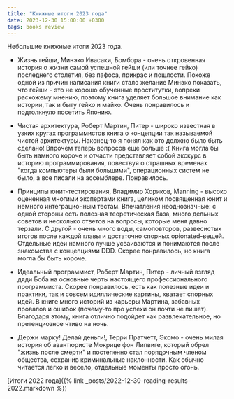 ```yaml
---
title: "Книжные итоги 2023 года"
date: 2023-12-30 15:00:00 +0300
tags: books review
---
```

Небольшие книжные итоги 2023 года.
<!--more-->

* Жизнь гейши, Минэко Ивасаки, Бомбора - очень откровенная история о жизни самой успешной гейши (или точнее гейко) последнего столетия, без пафоса, прикрас и пошлости. Похоже одной из причин написания книги стало желание Минэко показать, что гейши - это не хорошо обученные проститутки, вопреки расхожему мнению, поэтому книга уделяет большое внимание как истории, так и быту гейко и майко. Очень понравилось и подтолкнуло посетить Японию.

* Чистая архитектура, Роберт Мартин, Питер - широко известная в узких кругах программистов книга о концепции так называемой чистой архитектуры. Наконец-то я понял как это должно было быть сделано! Впрочем теперь вопросов еще больше :( Книга могла бы быть намного короче и отчасти представляет собой экскурс в историю программирования, повествуя о страшных временах "когда компьютеры были большими", операционных систем не было, а все писали на ассемблере. Понравилось.

* Принципы юнит-тестирования, Владимир Хориков, Manning - высоко оцененная многими экспертами книга, целиком посвященная юнит и немного интеграционным тестам. Впечатления неоднозначные: с одной стороны есть полезная теоретическая база, много дельных советов и несколько ответов на вопросы, которые меня давно терзали. С другой - очень много воды, самоповторов, развесистых итогов после каждой главы и достаточно спорных opionated-вещей. Отдельные идеи намного лучше усваиваются и понимаются после знакомства с концепциями DDD. Скорее понравилось, но книга могла бы быть короче.

* Идеальный программист, Роберт Мартин, Питер - личный взгляд дяди Боба на основные черты настоящего профессионального программиста. Скорее понравилось, есть как полезные идеи и практики, так и совсем идиллические картины, хватает спорных идей. В книге много историй из карьеры Мартина, забавных провалов и ошибок (почему-то про успехи он почти не пишет). Благодаря этому, книга отлично подойдет как развлекательное, но претенциозное чтиво на ночь.

* Держи марку! Делай деньги!, Терри Пратчетт, Эксмо - очень милая история об авантюристе Мокрице фон Липвиге, который обрел "жизнь после смерти" и постепенно стал порядочным членом общества, сохранив криминальные наклонности. Как обычно читается легко и весело, отдельные моменты просто огонь.

[Итоги 2022 года]({% link _posts/2022-12-30-reading-results-2022.markdown %})
